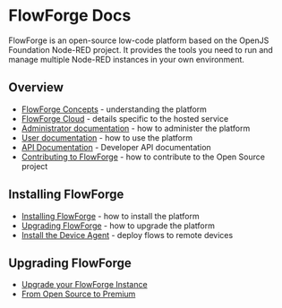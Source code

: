 # FlowForge Docs

FlowForge is an open-source low-code platform based on the OpenJS Foundation Node-RED
project. It provides the tools you need to run and manage multiple Node-RED instances
in your own environment.

## Overview

 - [FlowForge Concepts](./user/concepts.md) - understanding the platform
 - [FlowForge Cloud](./cloud/) - details specific to the hosted service
 - [Administrator documentation](./admin/) - how to administer the platform
 - [User documentation](./user/) - how to use the platform
 - [API Documentation](./api/) - Developer API documentation
 - [Contributing to FlowForge](./contribute/) - how to contribute to the Open Source project

## Installing FlowForge

- [Installing FlowForge](./install/) - how to install the platform
- [Upgrading FlowForge](./upgrade/) - how to upgrade the platform
- [Install the Device Agent](./user/devices.md) - deploy flows to remote devices

## Upgrading FlowForge

- [Upgrade your FlowForge Instance](./upgrade/README.md)
- [From Open Source to Premium](./upgrade/open-source-to-premium.md)
